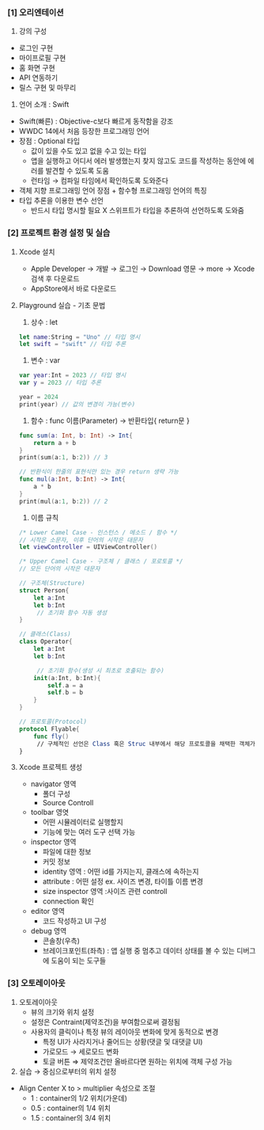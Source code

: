### [1] 오리엔테이션

1. 강의 구성

- 로그인 구현
- 마이프로필 구현
- 홈 화면 구현
- API 연동하기
- 릴스 구현 및 마무리

1. 언어 소개 : Swift

- Swift(빠른) : Objective-c보다 빠르게 동작함을 강조
- WWDC 14에서 처음 등장한 프로그래밍 언어
- 장점 : Optional 타입
  - 값이 있을 수도 있고 없을 수고 있는 타입
  - 앱을 실행하고 어디서 에러 발생했는지 찾지 않고도 코드를 작성하는 동안에 에러를 발견할 수 있도록 도움
  - 런타임 → 컴파일 타임에서 확인하도록 도와준다
- 객체 지향 프로그래밍 언어 장점 + 함수형 프로그래밍 언어의 특징
- 타입 추론을 이용한 변수 선언
  - 반드시 타입 명시할 필요 X 스위프트가 타입을 추론하여 선언하도록 도와줌

### [2] 프로젝트 환경 설정 및 실습

1. Xcode 설치
   - Apple Developer → 개발 → 로그인 → Download 영문 → more → Xcode 검색 후 다운로드
   - AppStore에서 바로 다운로드
2. Playground 실습 - 기초 문법

   1. 상수 : let

   ```swift
   let name:String = "Uno" // 타입 명시
   let swift = "swift" // 타입 추론
   ```

   1. 변수 : var

   ```swift
   var year:Int = 2023 // 타입 명시
   var y = 2023 // 타입 추론

   year = 2024
   print(year) // 값의 변경이 가능(변수)
   ```

   1. 함수 : func 이름(Parameter) → 반환타입{ return문 }

   ```swift
   func sum(a: Int, b: Int) -> Int{
       return a + b
   }
   print(sum(a:1, b:2)) // 3

   // 반환식이 한줄의 표현식만 있는 경우 return 생략 가능
   func mul(a:Int, b:Int) -> Int{
       a * b
   }
   print(mul(a:1, b:2)) // 2
   ```

   1. 이름 규칙

   ```swift
   /* Lower Camel Case - 인스턴스 / 메소드 / 함수 */
   // 시작은 소문자, 이후 단어의 시작은 대문자
   let viewController = UIViewController()

   /* Upper Camel Case - 구조체 / 클래스 / 포로토콜 */
   // 모든 단어의 시작은 대문자

   // 구조체(Structure)
   struct Person{
       let a:Int
       let b:Int
   		// 초기화 함수 자동 생성
   }

   // 클래스(Class)
   class Operator{
       let a:Int
       let b:Int

   		// 초기화 함수(생성 시 최초로 호출되는 함수)
       init(a:Int, b:Int){
           self.a = a
           self.b = b
       }
   }

   // 프로토콜(Protocol)
   protocol Flyable{
       func fly()
   		// 구체적인 선언은 Class 혹은 Struc 내부에서 해당 프로토콜을 채택한 객체가 직접 구현(인터페이스랑 비슷)
   }
   ```

3. Xcode 프로젝트 생성
   - navigator 영역
     - 폴더 구성
     - Source Controll
   - toolbar 영엿
     - 어떤 시뮬레이터로 실행할지
     - 기능에 맞는 여러 도구 선택 가능
   - inspector 영역
     - 파일에 대한 정보
     - 커밋 정보
     - identity 영역 : 어떤 id를 가지는지, 클래스에 속하는지
     - attribute : 어떤 설정 ex. 사이즈 변경, 타이틀 이름 변경
     - size inspector 영역 :사이즈 관련 controll
     - connection 확인
   - editor 영역
     - 코드 작성하고 UI 구성
   - debug 영역
     - 콘솔창(우측)
     - 브레이크포인트(좌측) : 앱 실행 중 멈추고 데이터 상태를 볼 수 있는 디버그에 도움이 되는 도구들

### [3] 오토레이아웃

1. 오토레이아웃
   - 뷰의 크기와 위치 설정
   - 설정은 Contraint(제약조건)을 부여함으로써 결정됨
   - 사용자의 클릭이나 특정 뷰의 레이아웃 변화에 맞게 동적으로 변경
     - 특정 UI가 사라지거나 줄어드는 상황(댓글 및 대댓글 UI)
     - 가로모드 → 세로모드 변화
     - 토글 버튼
       ⇒ 제약조건만 올바르다면 원하는 위치에 객체 구성 가능
2. 실습
→ 중심으로부터의 위치 설정
- Align Center X to > multiplier 속성으로 조절
  - 1 : container의 1/2 위치(가운데)
  - 0.5 : container의 1/4 위치
  - 1.5 : container의 3/4 위치
